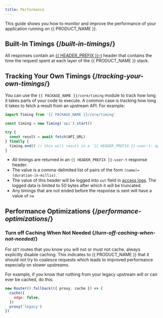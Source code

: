 ```yaml
---
title: Performance
---
```


This guide shows you how to monitor and improve the performance of your application running on {{ PRODUCT_NAME }}.

## Built-In Timings {/*built-in-timings*/}

All responses contain an [{{ HEADER_PREFIX }}-t](/guides/response_headers#section_structure_of_) header that contains the time the request spent at each layer of the {{ PRODUCT_NAME }} stack.

## Tracking Your Own Timings {/*tracking-your-own-timings*/}

You can use the `{{ PACKAGE_NAME }}/core/timing` module to track how long it takes parts of your code to execute. A common case is
tracking how long it takes to fetch a result from an upstream API. For example:

```js
import Timing from '{{ PACKAGE_NAME }}/core/timing'

const timing = new Timing('api').start()

try {
  const result = await fetch(API_URL)
} finally {
  timing.end() // this will result in a `{{ HEADER_PREFIX }}-user-t: api=(millis)` response header
}
```

- All timings are returned in an `{{ HEADER_PREFIX }}-user-t` response header.
- The value is a comma-delimited list of pairs of the form `(name)=(duration-in-millis)`.
- The value of this header will be logged into `xut` field in [access logs](/guides/logs#section_access_logs). The logged data is limited to 50 bytes after which it will be truncated.
- Any timings that are not ended before the response is sent will have a value of `na`

## Performance Optimizations {/*performance-optimizations*/}

### Turn off Caching When Not Needed {/*turn-off-caching-when-not-needed*/}

For `GET` routes that you know you will not or must not cache, always explicitly disable caching. This indicates to {{ PRODUCT_NAME }} that it should not try to coalesce requests which leads to improved performance especially on slower upstreams.

For example, if you know that nothing from your legacy upstream will or can ever be cached, do this:

```js
new Router().fallback(({ proxy, cache }) => {
  cache({
    edge: false,
  })
  proxy('legacy')
})
```
